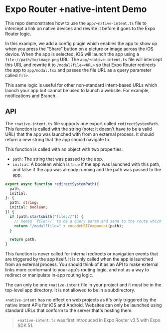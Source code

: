 # Expo Router +native-intent Demo

This repo demonstrates how to use the `app/+native-intent.ts` file to intercept a link on native devices and rewrite it before it goes to the Expo Router logic.

In this example, we add a config plugin which enables the app to show up when you press the "Share" button on a picture or image across the iOS device. When the app is selected, iOS will launch the app using a `file://path/to/image.png` URL. The `app/+native-intent.ts` file will intercept this URL and rewrite it to `/modal?file=<URL>` so that Expo Router redirects the app to `app/modal.tsx` and passes the file URL as a query parameter called `file`.

This same logic is useful for other non-standard intent-based URLs which launch your app but cannot be used to launch a website. For example, notifications and Branch.

## API

The `+native-intent.ts` file supports one export called `redirectSystemPath`. This function is called with the string (note: it doesn't have to be a valid URL) that the app was launched with from an external process. It should return a new string that the app should navigate to.

This function is called with an object with two properties:

- `path`: The string that was passed to the app.
- `initial`: A boolean which is `true` if the app was launched with this path, and false if the app was already running and the path was passed to the app.

```ts
export async function redirectSystemPath({
  path,
  initial,
}: {
  path: string;
  initial: boolean;
}) {
  if (path.startsWith("file://")) {
    // Remap `file://` to be a query param and send to the route which can handle it.
    return "/modal?file=" + encodeURIComponent(path);
  }

  return path;
}
```

This function is never called for internal redirects or navigation events that are triggered by the app itself. It is only called when the app is launched from an external process. You should think of it as an API to make external links more conformant to your app's routing logic, and not as a way to redirect or manipulate in-app routing logic.

The can only be one `+native-intent` file in your project and it must be in the top-level app directory. It is not allowed to be in a subdirectory.

`+native-intent` has no effect on web projects as it's only triggered by the native intent APIs for iOS and Android. Websites can only be launched using standard URLs that conform to the server that's hosting them.

> `+native-intent.ts` was first introduced in Expo Router v3.5 with Expo SDK 51.
